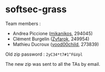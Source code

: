 # softsec-grass

Team members :
- Andrea Piccione ([mikanikos](https://github.com/mikanikos), 294045)
- Clément Burgelin ([Zyfarok](https://github.com/Zyfarok), 249954)
- Mathieu Ducroux ([vood00child](https://github.com/vood00child), 273839)

Old zip password :
`2yC34*t7#1^F&Vpl`

The new zip was sent to all the TAs by email.
